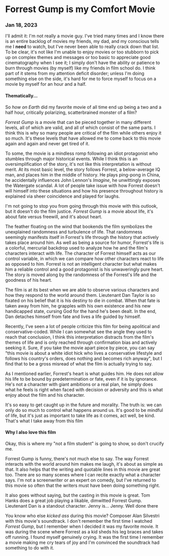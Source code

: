 # Forrest Gump is my Comfort Movie

### Jan 18, 2023

I'll admit it: I'm not really a movie guy. I've tried many times and I know there is an entire backlog of movies my friends, my dad, and my conscious tells me I **need** to watch, but I've never been able to really crack down that list. To be clear, it's not like I'm unable to enjoy movies or too stubborn to pick up on complex themes and messages or too basic to appreciate good cinematography when I see it; I simply don't have the ability or patience to burn through movies (by myself) like my friends in film school do. I think part of it stems from my attention deficit disorder; unless I'm doing something else on the side, it's hard for me to force myself to focus on a movie by myself for an hour and a half.

#### Thematically...

So *how on Earth* did my favorite movie of all time end up being a two and a half hour, critically polarizing, scatterbrained monster of a film?

*Forrest Gump* is a movie that can be pieced together in many different levels, all of which are valid, and all of which consist of the same parts. I think this is why so many people are critical of the film while others enjoy it so much. It's these levels that have allowed me to come back to this movie again and again and never get tired of it.

To some, the movie is a mindless romp following an idiot protagonist who stumbles through major historical events. While I think this is an oversimplification of the story, it's not like this interpretation is without merit. At its most basic level, the story follows Forrest, a below-average IQ man, and places him in the middle of history. He plays ping-pong in China, he accidentally influences John Lennon's *Imagine*, he unwittingly exposes the Watergate scandal. A lot of people take issue with how Forrest doesn't will himself into these situations and how his presence throughout history is explained via sheer coincidence and played for laughs.

I'm not going to stop you from going through this movie with this outlook, but it doesn't do the film justice. *Forrest Gump* is a movie about life, it's about fate versus freewill, and it's about heart.

The feather floating on the wind that bookends the film symbolizes the unexplained randomness and turbulence of life. That randomness seemingly manifests itself in Forrest's life through the history that actively takes place around him. As well as being a source for humor, Forrest's life is a colorful, mercurial backdrop used to analyze how he and the film's characters interact with life. The character of Forrest himself acts as our control variable, in which we can compare how other characters react to life as opposed to him. Forrest is not an intelligent character but what makes him a reliable control and a good protagonist is his unwaveringly pure heart. The story is moved along by the randomness of the Forrest's life and the goodness of his heart.

The film is at its best when we are able to observe various characters and how they respond to the world around them. Lieutenant Dan Taylor is so fixated on his belief that it is his destiny to die in combat. When that fate is taken away from him, he  grapples with his own existence and his new handicapped state, cursing God for the hand he's been dealt. In the end, Dan detaches himself from fate and lives a life guided by himself.

Recently, I've seen a lot of people criticize this film for being apolitical and conservative-coded. While I can somewhat see the angle they used to reach that conclusion, I think this interpretation distracts from the film's themes of life and is only reached through confirmation bias and actively seeking it. Sure, if you take the movie apart piece by piece, you can say "this movie is about a white idiot hick who lives a conservative lifestyle and follows his country's orders, does nothing and becomes rich anyway", but I find that to be a gross misread of what the film is actually trying to say.

As I mentioned earlier, Forrest's heart is what guides him. He does not allow his life to be bound by predetermination or fate, even if it is by ignorance. He's not a character with giant ambitions or a real plan, he simply does what he feels is right when faced with decision or adversity and this is what enjoy about the film and his character.

It's so easy to get caught up in the future and morality. The truth is: we can only do so much to control what happens around us. It's good to be mindful of life, but it's just as important to take life as it comes, act well, be kind. That's what I take away from this film

#### Why I also love this film

Okay, this is where my "not a film student" is going to show, so don't crucify me.

Forrest Gump is funny, there's not much else to say. The way Forrest interacts with the world around him makes me laugh, it's about as simple as that. It also helps that the writing and quotable lines in this movie are great too. There are so many scenes where I can recite exactly what a character says. I'm not a screenwriter or an expert on comedy, but I've returned to this movie so often that the writers must have been doing something right.

It also goes without saying, but the casting in this movie is great. Tom Hanks does a great job playing a likable, dimwitted Forrest Gump. Lieutenant Dan is a standout character. Jenny is... Jenny. Well done there

You know who else *kicked ass* during this movie? Composer Alan Silvestri with this movie's soundtrack. I don't remember the first time I watched *Forrest Gump*, but I remember when I decided it was my favorite movie. It was during the scene where Forrest as a kid sheds his leg braces and takes off running. I found myself genuinely crying. It was the first time I remember a movie making me cry tears of joy and I'm convinced the soundtrack had something to do with it.